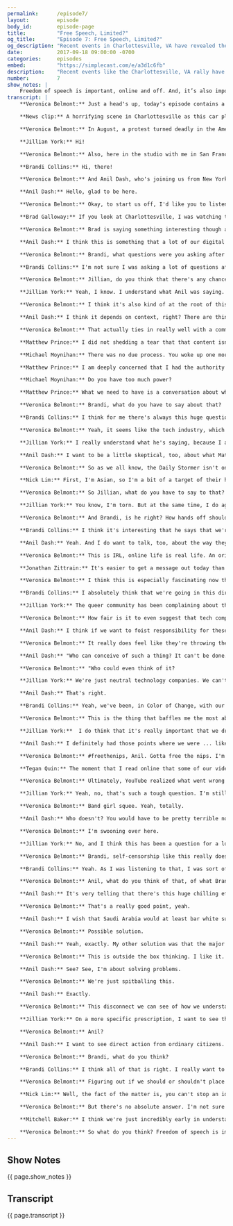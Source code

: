 ```yaml
---
permalink:      /episode7/
layout:         episode
body_id:        episode-page
title:          "Free Speech, Limited?"
og_title:       "Episode 7: Free Speech, Limited?"
og_description: "Recent events in Charlottesville, VA have revealed the role the Internet plays in IRL threats and violence. Should tech companies regulate who says what on the Internet?"
date:           2017-09-18 09:00:00 -0700
categories:     episodes
embed:          "https://simplecast.com/e/a3d1c6fb"
description:    "Recent events like the Charlottesville, VA rally have revealed the Internet’s role in helping spread IRL threats and violence. Leaders in the tech world have represented varying positions on both protecting free speech and also reducing hate speech online. Should tech companies regulate who says what on the Internet?"
number:         7
show_notes: |
    Freedom of speech is important, online and off. And, it’s also important that free speech not infringe on the freedom of others. Tell us: [what can regular internet citizens do to address this issue](http://blog.mozilla.org/internetcitizen/2017/09/18/accelerate-change/?source=shownotes)? How can we all accelerate the pace of change for a more free, civil and healthy Internet?
transcript: |
    **Veronica Belmont:** Just a head's up, today's episode contains a word or two some people may find offensive. This is IRL, Online Life is Real Life, an original podcast from Mozilla. I'm Veronica Belmont.

    **News clip:** A horrifying scene in Charlottesville as this car plowed into a crowd of people. The driver, then, backing up and witnesses say, "Dragging at least one person." Unite the Right organizers.

    **Veronica Belmont:** In August, a protest turned deadly in the American town of Charlottesville, Virginia. After organizing online, a large group of torch-wielding white supremacists descended on the town to protest a removal of a Confederate statue. They had assembled lawfully. They had every right to be there, and to express their opinion, and so did a large group of counter-protesters. Things got ugly, and in the end a woman named Heather Heyer was dead. Hit by a car. Driven by one of the racist protestors. Laws that govern free expression differ depending on what country you live in. In the United States, freedom of speech is considered a fundamental virtue of democracy. There's a reluctance to restrict a person's right to say what's on their mind, and yet there's also a belief that free speech should not infringe on the freedom of others. After Charlottesville, this tension manifested itself online, and with the Neo-Nazis website, the Daily Stormer, in particular. The site was accused of further inciting or encouraging violence. It was all too much for a group of tech companies, including GoDaddy, Google, and Cloudflare. They pulled their services, and, just like that, the Daily Stormer was offline, exiled to the dark web. Some will say this is an act of common decency, but it also brings up an important question: when large companies own the publication platforms and the plumbing that makes the internet accessible to all of us, should they have the power to control our right to speak? That's what today's episode is exploring. I have three guests joining me for this conversation. There's Jillian York. She's with the Electronic Frontier Foundation and runs the website, onlinecensorship.org. She's in Berlin, Germany. Hi, Jillian.

    **Jillian York:** Hi!

    **Veronica Belmont:** Also, here in the studio with me in San Francisco is Brandi Collins. She's a Senior Campaign Director with Color of Change, an online racial justice organization. Hi, Brandi.

    **Brandi Collins:** Hi, there!

    **Veronica Belmont:** And Anil Dash, who's joining us from New York. He's a tech entrepreneur and CEO of Fog Creek Software. Hi Anil!

    **Anil Dash:** Hello, glad to be here.

    **Veronica Belmont:** Okay, to start us off, I'd like you to listen to someone who watched the Charlottesville news footage from a perspective very different from ours. His name is Brad Galloway. When Brad was younger, he was part of a skinhead street gang. Here's what he said he noticed most about the alt-Right protesters.

    **Brad Galloway:** If you look at Charlottesville, I was watching the faces of the people that were in person offline at the rally. You can see the ones that are really, really involved, and there's a lot of confused faces I noticed, too, there. I would say those are maybe some guys that were online, noticing the advertisements for this rally, and they agreed online to say, "Yeah, yeah! That's a great idea! We should do that." Then, all of a sudden, they're actually there in person going, "Whoa! This is different than online." Right?

    **Veronica Belmont:** Brad is saying something interesting though about how online and offline hate intersects. Any all, how do you react to what Brad's saying here about people having to confront the reality of what they're saying offline, online?

    **Anil Dash:** I think this is something that a lot of our digital platforms have built into them is that they distance us from the humanity that people we're talking to, talking about. I think there is a point, hopefully not usually as dramatic as being a white supremacists, where a lot of people feel, "Oh, this thing I say online isn't real; doesn't count." It's sort of a game. I do think there are a lot of circumstances, where, as soon as things get personal, immediate, human, face-to-face, decent people, who may only made a mistake instead of committing to being their worst selves, may confront that and have a reckoning with it. I think we've all had minor versions of that. I mean, I've had whatever the usual back-and-forth online debate with somebody on social media, and I'd say, "Why don't you give me a call?" And I'd put my phone number out there. All of a sudden, get a very, very different tone. I think we're seeing a version of that here.

    **Veronica Belmont:** Brandi, what questions were you asking after Charlottesville?

    **Brandi Collins:** I'm not sure I was asking a lot of questions after Charlottesville. I think I was demanding a lot of answers because this isn't something that's been unpredictable, right? I think things that came out afterward showed that there were actually online discussions that were being had anticipating violence in Charlottesville. So, this is not just out of the blue and people were like, "Hey, you know what? I think I'll take in a nice Confederate flag rally, and not expect anything to go down." This is a part of a continued violence that we've seen throughout our history and particularly has been ramped up in recent months and years.

    **Veronica Belmont:** Jillian, do you think that there's any chance that some of these protestors realized that they're online hate speech had consequences beyond maybe what they'd considered?

    **Jillian York:** Yeah, I know. I understand what Anil was saying. That I really understand that idea of being a different person offline than you are online, but a lot of people do come out with stuff. I do it all the time. Say stuff on Twitter that I probably wouldn't have the guts to say in person. I mean, of course, I think we have to separate that problem from the actual issue of ideology here, which is really the root of this.

    **Veronica Belmont:** I think it's also kind of at the root of this whole conversation of the difference between hate speech and free speech, and Anil, I know that's not super well defined. Where's your line?

    **Anil Dash:** I think it depends on context, right? There are things that are legal to say. But, specifically, almost all this speech happens on commercial platforms. Right? They've already gone well past simply saying, "Everything that's legal is allowed on our platforms." They're many, many things that are legal that they don't allow. They've built technologies to constrain speech for business reasons. Now, the question is what they consider worthy of their protection as a business versus not? That's declaration of the values of those companies. It's as simple as that! If they say ... And to the point about free speech, the organizers of a lot of these white nationalist rallies and white supremacists' rallies very deliberately and explicitly talk about how they want to use the rhetoric of free speech as a tactic for getting their message out there. That's something that we should be mindful of is this is what they see as an exploitable value of ours that they can use to grow their base, grow the amount of people sending them money, grow their events. What I think is we haven't really, really reckon with the fact that it's used as a tool for advancing causes that all of us would agree are destructive.

    **Veronica Belmont:** That actually ties in really well with a comment from Matthew Prince, who's the CEO of Cloud Flare. Cloudflare is a service that protects websites from hackers. Vice Magazine actually interviewed him about his decision to kick Daily Stormer off of their service. He admits that his decision was arbitrary, but, well, let's take a listen with what he said to Vice's Managing Editor, Michael Moynihan.

    **Matthew Prince:** I did not shedding a tear that that content isn't online anymore, but one of my fellow employees came up to me the day that we talked, took it offline and said, "Hey, is this the day the internet dies?"

    **Michael Moynihan:** There was no due process. You woke up one morning and you said, " This is bad, and I'm going to do something about it."

    **Matthew Prince:** I am deeply concerned that I had the authority and the power to wake up one morning and say, "You know what? I'm done. These guys! I'm sick of this! Fuck ‘em!" They're off the internet.

    **Michael Moynihan:** Do you have too much power?

    **Matthew Prince:** What we need to have is a conversation about where is it the right place for tech companies to be regulating the internet?

    **Veronica Belmont:** Brandi, what do you have to say about that?

    **Brandi Collins:** I think for me there's always this huge question that the role of Silicon Valley in the climate that we're seeing right now. I think Anil completely nailed it on the head when he said that when it comes to white nationalism or domestic terrorism, there seems to be a lot more allowed than when it comes to other spaces. For a long time, Silicon Valley has been super hesitant to actually do anything. We had been having hard conversations with these platforms for months before Charlottesville around some of the things that we were seeing online, and the internet world that's being created, which, in theory, the internet is supposed to be this really global place where anything is possible. Yet, what we see in the way that the bits and bytes and algorithms are developed is that it's actually creating more siloed, more radicalized spaces that are then bleeding offline and having these deep consequences. I think what you hear him, I think, going through is like Silicon Valley is now waking up to "Oh! We do have a role to play here." But, what is that role? I think is one that they still seemed to be struggling with.

    **Veronica Belmont:** Yeah, it seems like the tech industry, which I am a part of. We've created these platforms, yet we don't fully understand the repercussions of the rules we make around those platforms. Jillian, it sounds like he admits here that his decision creates a problem, but he still stands by what he did. How much of a problem is it really?

    **Jillian York:** I really understand what he's saying, because I also didn't have any sympathy. I mean, I'm in Germany, the word that describes best what I experienced that day was schottenslata. I wasn't upset at all to see these platforms kicked off, and yet I'm a free speech advocate, this is my job. I think what's really interesting is that we're seeing this conversation coming up around the issue because these whites supremacists got censored. Last year Twitter kicked off more than 200,000 accounts that were allegedly supporting terrorism, with no transparency around what that was, about who those people were, what exactly they were saying. You know, and I've seen people have their accounts removed for, put it ... I'm doing air quotes right now, for supporting terrorism, when what they were actually doing was mocking terrorism, or engaging in counter-speech. And so for me, really what Matthew raises there, I agree with. The question is okay, if we are to agree that companies have to do this, and you know it is their bottom line. They're corporations, they have the right to regulate speech as they see fit as it stands right now. We need to be putting processes in place so that users have the right to appeal, so that companies are transparent about who exactly they're taking down.

    **Anil Dash:** I want to be a little skeptical, too, about what Matthew said. Because I run a software company, we host content on our platforms, I've run social media platforms and used CloudSearch, their product. And there's a couple things that come out of this. One is all of a sudden he's saying "We have so much power, how do we deal with this power? What's our transparent process, what do we do about this?" This has been true from day one of that company's existence, right? And I say this as a customer and somebody that likes their services. They have always had that power. And the question is why they didn't reckon with it before. But I think in Silicon Valley they've been fighting really, really hard for decades now, to take powers that were formerly things we advocated to regulation, to policy, to governance, and put it in their ball court, and say "We control this. We control this at the software layer, at the technology layer, and we don't want to have regulators or policymakers be in charge of this, even though they have the mature process that's been around for, in some cases, centuries." And as soon as it gets hard, and tricky, and they're being held accountable, they're like "Whoa, whoa, whoa, let's put this back in the courts and back with the lawmakers, and all of a sudden we don't want to be in charge of this stuff." And then, as soon as it gets challenging to moderate, regulate, oversee, engage, be literate enough in these issues, they're like "Well, we can't afford to do that, we want the public to pay for doing that." It's like, well you made all the money off of us, some of that should go towards having to deal with the repercussions.

    **Veronica Belmont:** So as we all know, the Daily Stormer isn't on our internet anymore, but some argue that decisions like this cross the line. That it's not a company's business to decide what is and isn't allowed to be said or done on their platforms or by using their services. I want you to hear this clip from Nick Lim. He's the CEO of Bit Mitigate, and they're actually a lot like CloudFlare. We talked to Nick about why he made the decision to offer their services to Daily Stormer after all of this went down.

    **Nick Lim:** First, I'm Asian, so I'm a bit of a target of their hate speech, so I think it's clear to see that I definitely don't agree with it. I think it's a stupid idea. But frankly, it's not my place to decide for all people, and I just service technological infrastructure to provide free speech for all people, as long as it's legal. I think that if I weren't have to upset though, I think this has been real concerning, because it would have been a significant point in history where the corporations have really dictated the course of content and communications on the internet.

    **Veronica Belmont:** So Jillian, what do you have to say to that? Does this count under free speech in your mind?

    **Jillian York:** You know, I'm torn. But at the same time, I do agree with his point, that I don't want these unelected, undemocratic companies making these decisions. But when we're talking about Facebook and Twitter, I mean, look at these companies. They have very little diversity within them. We're talking about companies that have less than 25% women at them, and then when you break that down through different races and whatnot, there's really not a lot of diversity in Silicon Valley in the first place. And you've got these people making decisions, not just for Americans but then for the rest of the world as well, and then exporting those rules. And so just to throw a non-hate speech example in there, you know, Facebook for a long time has said "Men are okay topless, women are not." You know, and that's a decision that to me is very American, and very male, frankly. It's not a decision that I'm comfortable with, and not a decision that most Europeans I talk to about this are comfortable with. And so they're exporting their values, and I think that that kind of shows through in this. So no, I mean, I don't want companies to be making these decisions. I don't want private actors who are unaccountable to me making those kinds of decisions about speech.

    **Veronica Belmont:** And Brandi, is he right? How hands off should technology companies be on these issues of free speech?

    **Brandi Collins:** I think it's interesting that he says that we're at this critical juncture, because I think we've flown past that. Corporations are already making decision around what type of content gets put in front of us. And as he was talking, I was thinking about this quick example. So I have three computers. One for work, one for personal, and then one that's sort of for work, but that I use to look at hate groups, basically. And so I kind of did this experiment for myself, like what if the machine thinks I'm a white male with maybe white nationalist leanings, what kind of internet experience do I have? And I've got to tell you, it's a radically different experience than the one that I have on my regular computer. The type of content that's put in front of me, the sort of ads that I get for guns, the different news stories that look to reinforce this ideology. It's like set in front of me. It's created this world where there's not even an opportunity to see the other side of that.

    **Anil Dash:** Yeah. And I do want to talk, too, about the way they sort of talk out of both sides of their mouth. I think Nick Lim is a perfect example of this, where his first reaction to the fact that he was hosting the Daily Stormer, or as he said, these are quotes, he found it really entertaining, and that it got publicity for his company, and the thing to keep in mind is he offered to host the Daily Stormer for these white supremacists after they were kicked off of other services. So their credential was they were too extreme and had incited too much violence for other services in Silicon Valley to find them acceptable, and that was why he took them in. We talk around it, because we can, to the earlier point, fall back on the rhetoric of free speech, and fall back on well, I want to make sure that I'm not the one that's the arbiter. Well, the arbiter is the person who takes them in and gives them shelter, right? When I used to host other kinds of content, I came close to that myself. Like gosh, who am I to say what's good, what's bad, what's right, what's wrong? And the truth is we all are. We all set our boundaries, we all are accountable and responsible for what we do. And certainly to seek out the worst of the worst and say "I want to give you sanctuary," is to subsidize them. And that has a higher bar. That has an element of accountability and culpability that we treat as equivalent of "I didn't know this was here, and nobody had flagged it and nobody reported it." Which is a very different circumstance.

    **Veronica Belmont:** This is IRL, online life is real life. An original podcast from Mozilla. I'm Veronica Belmont. I wanted to jump back a little bit into this idea of corporate spaces on the web as platforms for our speech. And we talked to internet law professor and writer, Jonathan Zittrain for his perspective on this, but he thinks it’s more of an issue of whether or not what you have to say will actually be heard by anyone.

    **Jonathan Zittrain:** It's easier to get a message out today than it's ever been in the course of humanity. Think Facebook, or Twitter, or Medium.com, but often these platforms are also in the business of steering people who want to get the content, to point them in one direction or another. You're free to post a note on Facebook, but it might well be a tree that falls in a forest, that no one hears. If Facebook should choose to promote that in other people's feeds, or Twitter chooses to make a tweet something that appears high up in people's Twitter stream, that can direct a ton of attention, and that then, without any influence by a government, suggests the kind of power that just a few platform hosts might have in steering people to some content over others. And that's harder to describe as outright censorship or even blocking of speech, not only because there's not maybe a government involved in this instance, but because nothing's being cut off, it's just what's being emphasized that of course by its nature will de-emphasize everything else. And these are the kinds of battles that have been fought before, but with smaller stakes and over a more distributed media environment. And that's something we have yet to really contend with.

    **Veronica Belmont:** I think this is especially fascinating now that Brandi, you discussed how you went online as a completely different person and experienced almost a completely different internet, just by the information you were putting out there into the world. So how much do you think this could be a bigger problem? That as social platforms keep maturing and keep deciding what content deserves more attention, that the free expression of smaller groups and marginalized individuals gets buried under the weight of everything else.

    **Brandi Collins:** I absolutely think that we're going in this direction, and added to that, the ability to pay more to get more exposure, more and more you see this become less what this platform was intended to be, and more and more are becoming a place for the elite.

    **Jillian York:** The queer community has been complaining about this for a long time. Facebook doesn't necessarily understand the difference between the uses of reclaimed words versus the use of slurs. And so, they have responded to this, but there was sort of a systematic takedown of posts that contained the word "dyke." Several of the people that I spoke to who experienced this said that the post that they had put out there that was taken down had maybe 100 people who had access to it. They were friends only. They didn't supposed that anyone within their friend group had reported it, and so their suspicion, and again, not confirmed, but their suspicion was that that was in some way algorithmic.

    **Veronica Belmont:** How fair is it to even suggest that tech companies have to bear this responsibility of protecting free speech at all costs? Aren't these companies allowed to make money and grow based on their own missions and values? I mean, there's this bottom line that they have to look out for. Anil, what do you think?

    **Anil Dash:** I think if we want to foist responsibility for these things onto anyone, it should probably be organizations that are among the wealthiest and most powerful institutions that have ever existed in history. Fortunately, that describes Facebook and Google and Apple and all these other companies, so it isn't unfair to ask these incredibly wealthy companies to do a little bit more. The problem is, they've never even been asked. I think there's this interesting thing where the same company, the same people who say, "We can put a self-driving car on the moon and we can build any technology you can imagine," as soon as you talk to them about, "Well, can you make a community where people aren't openly hostile towards one another and the voices of the marginalized aren't squashed down?" And they're like, "Wow, that's science fiction. That seems too hard for me."

    **Veronica Belmont:** It really does feel like they're throwing their hands up in the air and going, "No, this is beyond us. This is impossible."

    **Anil Dash:** "Who can conceive of such a thing? It can't be done."

    **Veronica Belmont:** "Who could even think of it?

    **Jillian York:** We're just neutral technology companies. We can't do anything about it."

    **Anil Dash:** That's right.

    **Brandi Collins:** Yeah, we've been, in Color of Change, with our partners at Center for Media Justice, and some of us and others in conversations with Facebook well over two years around bullying in their community. I think our first entry point was that some smaller groups we were working with. There were hate groups on Facebook that were posting the information of people and where they work and where they live, and people were showing up with guns. Again, this stuff has been happening for a while, and the whole time, it's been resistance around that and always the onus on us to figure it out, instead of on these billion-dollar companies to get it right.

    **Veronica Belmont:** This is the thing that baffles me the most about the free speech argument, and Jillian, maybe you can help me with this, because I'm a podcaster. I don't know, but tell me where I'm right and where I'm wrong here. But that free speech kind of ends when you incite violence against a person or a group.

    **Jillian York:**  I do think that it's really important that we draw the line between what is incitement and what is hate speech, and I think that hate speech is a much trickier subject. What is just hateful speech, speech that is nasty but doesn't necessarily have those kinds of consequences? Speech that hurts feelings, sure, but doesn't have the same kind of violent consequences, and then speech that is actually dangerous, speech that can call for genocide, speech that can call for violence against individuals. But unfortunately, what's happened, in Silicon Valley, at least, is that they've kind of put all of this stuff under the bucket of hate speech, and then they're trying to grapple with all of these different things. They're trying to enforce rules that they don't even have to have in the first place. But then when it comes to the really, really serious stuff that has consequences, that's when they seem to throw their hands up the most, and I'm baffled by it, honestly.

    **Anil Dash:** I definitely had those points where we were ... like Facebook. "Oh, we have to take down these people's profiles pictures because they're showing breastfeeding, and that's an issue." And then on the same platform, we had people who were self-avowed Nazis and really towing the line about what they were doing to threaten people. And we've got, "Gosh, well, that's just free speech." I mean, I was not senior enough to actually have authority over it, but I was amenable to those arguments. After a while, it started to feel like, "Am I nuts here? This seems totally backwards. I don't care about somebody showing a picture of breastfeeding, and I care a lot about somebody threatening someone's life over their identity." What I realized later was, the primary consideration was really stuff like advertising. Most of the large networks are ad-supported. The advertisers have these rules around what they'll show. The thing that we often forget is, a lot of the most hateful, hurtful groups, the most threatening groups online, are very, very sophisticated. They know how the networks work. They understand the boundaries of things like advertisers' [inaudible 00:24:38], so they'll flag their stuff as, "Don't put ads on this," and, "This is adult content," or, "It's private," or whatever. And then as far as the hosting companies, the platforms, are concerned, they're like, "Oh, okay. Well, then we don't need to censor that. We don't need to worry about that because it's not gonna affect our ad dollars." Meanwhile, the other people who are sharing pictures of their kids or something, and they happen to be breastfeeding in it, they want to be out there and they want to be sharing their content with their friends. They want to be discoverable to the world, and all of a sudden they're the ones where the advertisers are freaked out or ostensibly would be, because the algorithm is the thing detecting, "Is this the sort of thing an advertiser might take offense to?"

    **Veronica Belmont:** #freethenips, Anil. Gotta free the nips. I'm Veronica Belmont, and this is IRL, a podcast from Mozilla. I'm changing pace a little bit here, and we touched on it a little bit earlier. It's a question about how the technologies we've created can accidentally block free speech without even meaning to, and I think Jillian brought it up especially with the LGBTQ community. One example, of course, is when YouTube introduced parental controls to its service a few years ago. They meant well, as so many companies do, but in the process a bunch of content ended up being accidentally restricted. Tegan Quin from the rock group Tegan and Sara found that some of their music videos had actually been completely blocked, and we asked her about it.

    **Tegan Quin:** The moment that I read online that some of our videos were being restricted under the new parental controls on YouTube, I was horrified. As I started searching through YouTube trying to find our music videos, I realized that a lot of our videos had been blocked, specifically a song called Alligator and a song called I Was a Fool. They have no content in it that could've possibly been seen as offensive. One is us dancing around in snowsuits with a bunch of other people in snowsuits. It wasn't suggestive. It wasn't queer. I mean, the only thing queer in the videos was us. I also at that time spoke to some other LGBTQ artists whose content was being blocked. I actually found, what most intrigued me was that their record labels or managers were telling them not to call out YouTube because they were afraid that YouTube would, I don't know, create some sort of list of people who had gone after them or whatever. I was like, "That's ridiculous."

    **Veronica Belmont:** Ultimately, YouTube realized what went wrong and took steps to fix the problem. But Jillian, here you have band managers and record labels allegedly telling artists to self-censor so they don't stir the pot and end up on some kind of blacklist. What does that say to you about the challenges that we all still face in understanding how free speech does and doesn't work online?

    **Jillian York:** Yeah, no, that's such a tough question. I'm still picking myself up off the floor because I love Tegan and Sara so much.

    **Veronica Belmont:** Band girl squee. Yeah, totally.

    **Anil Dash:** Who doesn't? You would have to be pretty terrible not to.

    **Veronica Belmont:** I'm swooning over here.

    **Jillian York:** No, and I think this has been a question for a long time. Just to bring in kind of my international perspective on this, one of the things that a lot of these companies like to use as an excuse ... And I know Anil's been talking about the business side. Brandi brought that up as well. But a lot of ... if you look at Facebook's community guidelines around sexuality, and I have these almost memorized, which is why I'm focusing on that and not YouTube, they're basically saying, "We don't allow nudity because then Saudi Arabia's going to block us." I know that maybe that is hyperbole, but I've heard from insiders that in fact they have gotten those kinds of threats before, that they don't do this or that. I think that it says a lot, and it concerns me that we're ending up with this really flattened version of what free speech is.

    **Veronica Belmont:** Brandi, self-censorship like this really does predate the internet as well, but do you wonder if the way the web works today makes this a bigger or different problem than previously?

    **Brandi Collins:** Yeah. As I was listening to that, I was sort of reminded, "Oh, this is why I don't post prolifically online as much, because there doesn't seem to be room for nuance online." There's all of this space around how we have this conversation around monitoring free speech online. I always feel weird about having a conversation about free speech as a woman and a person of colour because I feel like free speech in the US is only free to those who can afford to pay the cost.

    **Veronica Belmont:** Anil, what do you think of that, of what Brandi and Jillian are saying?

    **Anil Dash:** It's very telling that there's this huge chilling effect of people wondering, "What are these networks, what are these giant social media companies and tech companies gonna allow me to publish?" Part of it is, the content creators, whether they're making videos or writing or whatever else they're doing, feel dependent. If you don't have a presence on Facebook, you don't have a presence on YouTube, can you be out there in the world? Are you even gonna exist? Are you gonna risk getting silently squelched by these platforms? You can't afford to take that risk, and certainly I don't want Saudi Arabia's standards to dictate the world's standards for how we communicate with each other.

    **Veronica Belmont:** That's a really good point, yeah.

    **Anil Dash:** I wish that Saudi Arabia would at least bar white supremacists, because then the social networks here in America would presumably have to follow. But I think that there could be some sort of-

    **Veronica Belmont:** Possible solution.

    **Anil Dash:** Yeah, exactly. My other solution was that the major record labels could record each of the common forms of hate speech as pop singles and copyright them, and then whenever anybody uses those slurs, they would have to take it down because it'd be violating the record labels' copyright. But I don't know if that would work.

    **Veronica Belmont:** This is outside the box thinking. I like it. We're coming up with ideas.

    **Anil Dash:** See? See, I'm about solving problems.

    **Veronica Belmont:** We're just spitballing this.

    **Anil Dash:** Exactly.

    **Veronica Belmont:** This disconnect we can see of how we understand free speech online versus free speech offline. Where do you want this conversation to go from here, for all of us? Jillian, what do you think?

    **Jillian York:** On a more specific prescription, I want to see these companies start to put in place due process. If you are a user who is wrongly taken down or a marginalized group that's affected by bad algorithms and things like that, there's no way that you can appeal that, and that's something that I think that companies could've done yesterday and just have no will to do.

    **Veronica Belmont:** Anil?

    **Anil Dash:** I want to see direct action from ordinary citizens. It takes a long time to pull these things off. I look at analogies like the slow food movement or the organic food movement. At the time they were sort of derided as being wild-eyed extremists, and nobody ever cares about this stuff. Now you walk into Whole Foods and it tells you the farm where your apple was raised on and how far it flew to get to your store. Change can happen, and sometimes it takes years or decades, but there is a very, very large audience of people starting to think of information and our digital diets in a similar way, as something we can take control of, have agency over, and we can expect it to be sourced ethically. Everybody that cares about Fair Trade coffee beans should certainly care about the working conditions of the people that build the technologies they use and the effects that those technologies have on their communities.

    **Veronica Belmont:** Brandi, what do you think?

    **Brandi Collins:** I think all of that is right. I really want to see corporations feel urgency to get this right before people die. It's really unfortunate that it takes someone getting run over by a car before these corporations act prudently. I really love these mass mobilization efforts, and I absolutely agree with Anil that I would love to see what that looks like, in terms of adding that corporate push and pressure that, yeah, that forces them to reevaluate what they're willing and able to do for the sake of their bottom line.

    **Veronica Belmont:** Figuring out if we should or shouldn't place limits on free expression online isn't easy. Even with today's episode, I feel like we've really only scratched the surface. There is a lot more to this and more viewpoints to consider. Take Nick Lim's perspective, the CEO of BitMitigate we heard from earlier. He's not alone in believing that democracy thrives when everyone is free to share ideas and opinion, that free speech must be protected at all costs.

    **Nick Lim:** Well, the fact of the matter is, you can't stop an idea. You can only change its form. For example, the Daily Stormer's still online. They've been pushed off a lot of domains' registrars, but their content is still online under the dark web, and it actually is now unregulatable and it's unstoppable. So it's only gotten stronger in that regard, so I think a lot of people's interest, while in good interest, have been extremely counterproductive, and now the platform is substantially more advanced.

    **Veronica Belmont:** But there's no absolute answer. I'm not sure that there ever can be. At least we're able to have these conversations and try to strike a balance. There are people in countries around the world who have never had the freedom to speak their minds, and I want you to hear one last thought from internet pioneer and Mozilla chair Mitchell Baker. She has a perspective on how this conversation fits into the evolution of the web as a whole.

    **Mitchell Baker:** I think we're just incredibly early in understanding what networking humanity means. I guess in some ways, it's not surprising that these questions of social norms and what's decent and what's civil behavior, and what does a society expect, and how does it both protect individuals expressing themselves and protect individuals from violence, are coming up all over again because we have these new tools and technologies of such powerful nature. I don't, for any minute, think that the label "free speech" means that a community interested in civility and health and non-violence is required to do nothing. That person's right to free speech does not mean that a community can't build norms or can't associate or can't decide, "That is unacceptable behavior. I don't want to have anything to do with it," and figure out how to actually move forward.

    **Veronica Belmont:** So what do you think? Freedom of speech is important, online and off. Should it have limits? Who draws those limits? Tell me what role you think us regular internet citizens should play to help create a more free, civil, and healthy internet. Head to the IRL podcast website and check out the show notes to find ways to reach out, irlpodcast.org. A big thank you to my guests today for having this conversation and giving us lots to think about. Brandi Collins is with Color of Change. Jillian York is with the Electronic Frontier Foundation and the website onlinecensorship.org. And Anil Dash is the CEO of Fog Creek Software. That's a wrap on the first season of IRL. If you've just discovered us, there are six other action-packed episodes for you to indulge in, and the themes play well with some of what we talked about today. We sent delicious cakes to online trolls, spoke with hackers about our insecure web. I had a private investigator dig up what he could about me online, and it was truly a serious case of TMI. We even destroyed a children's toy to protect us from online spies, not at all because she was totally creepy. Lots to learn and lots to enjoy, so look us up online or in your podcast player and dive into the archive. Meanwhile, we're going to take a bit of a break to clear your caches, update our passwords, and refresh our browsers before coming back for season two. Stay subscribed and stay tuned, and I'll be back before you know it. IRL is an original podcast from Mozilla, the nonprofit behind the Firefox browser. I'm Veronica Belmont. Thanks for listening. I'll see you online until we catch up online next season, IRL.
---
```


## Show Notes
<a name="#shownotes"></a>

{{ page.show_notes }}

## Transcript
<a name="#transcript"></a>

{{ page.transcript }}
